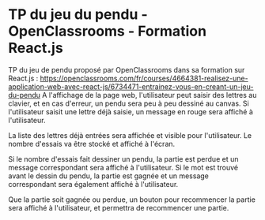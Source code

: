 # TP du jeu du pendu - OpenClassrooms - Formation React.js


TP du jeu de pendu proposé par OpenClassrooms dans sa formation sur React.js : https://openclassrooms.com/fr/courses/4664381-realisez-une-application-web-avec-react-js/6734471-entrainez-vous-en-creant-un-jeu-du-pendu
A l'affichage de la page web, l'utilisateur peut saisir des lettres au clavier,
et en cas d'erreur, un pendu sera peu à peu dessiné au canvas.
Si l'utilisateur saisit une lettre déjà saisie, un message en rouge sera
affiché à l'utilisateur.

La liste des lettres déjà entrées sera affichée et visible pour l'utilisateur.
Le nombre d'essais va être stocké et affiché à l'écran.

Si le nombre d'essais fait dessiner un pendu, la partie est perdue et un message correspondant
sera affiché à l'utilisateur.
Si le mot est trouvé avant le dessin du pendu, la partie est gagnée et un message
correspondant sera également affiché à l'utilisateur.

Que la partie soit gagnée ou perdue, un bouton pour recommencer la partie
sera affiché à l'utilisateur, et permettra de recommencer une partie.
